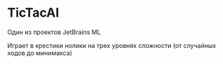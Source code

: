 # TicTacAI
Один из проектов JetBrains ML

Играет в крестики нолики на трех уровнях сложности (от случайных ходов до минимакса)
